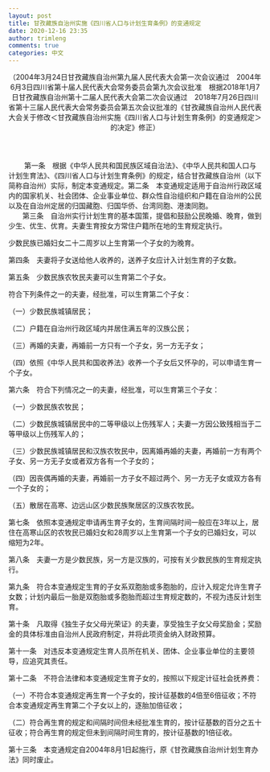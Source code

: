 ```yaml
---
layout: post
title: 甘孜藏族自治州实施《四川省人口与计划生育条例》的变通规定
date: 2020-12-16 23:35
author: trimleng
comments: true
categories: 中文
---
```

<header class="article-header">（2004年3月24日甘孜藏族自治州第九届人民代表大会第一次会议通过　2004年6月3日四川省第十届人民代表大会常务委员会第九次会议批准　根据2018年1月7日甘孜藏族自治州第十二届人民代表大会第二次会议通过　2018年7月26日四川省第十三届人民代表大会常务委员会第五次会议批准的《甘孜藏族自治州人民代表大会关于修改＜甘孜藏族自治州实施《四川省人口与计划生育条例》的变通规定＞的决定》修正）</header><header></header><article class="article-content">        第一条　根据《中华人民共和国民族区域自治法》、《中华人民共和国人口与计划生育法》、《四川省人口与计划生育条例》的规定，结合甘孜藏族自治州（以下简称自治州）实际，制定本变通规定。第二条　本变通规定适用于自治州行政区域内的国家机关、社会团体、企业事业单位、群众性自治组织和户籍在自治州的公民以及在自治州定居的归国藏胞、归国华侨、台湾同胞、港澳同胞。

</article><!--more-->

<article class="article-content">　　第三条　自治州实行计划生育的基本国策，提倡和鼓励公民晚婚、晚育，做到少生、优生、优育。夫妻生育按女方常住户籍所在地的生育规定执行。

少数民族已婚妇女二十二周岁以上生育第一个子女的为晚育。

第四条　夫妻将子女送给他人收养的，送养子女应计入计划生育的子女数。

第五条　少数民族农牧民夫妻可以生育第二个子女。

符合下列条件之一的夫妻，经批准，可以生育第二个子女：

（一）少数民族城镇居民；

（二）户籍在自治州行政区域内并居住满五年的汉族公民；

（三）再婚的夫妻，再婚前一方只有一个子女，另一方无子女；

（四）依照《中华人民共和国收养法》收养一个子女后又怀孕的，可以申请生育一个子女。

第六条　符合下列情况之一的夫妻，经批准，可以生育第三个子女：

（一）少数民族农牧民；

（二）少数民族城镇居民中的二等甲级以上伤残军人；夫妻一方因公致残相当于二等甲级以上伤残军人的；

（三）少数民族城镇居民和汉族农牧民中，因离婚再婚的夫妻，再婚前一方有两个子女、另一方无子女或者双方各有一个子女的；

（四）因丧偶再婚的夫妻，再婚前一方子女不超过两个、另一方无子女或双方各有一个子女的；

（五）散居在高寒、边远山区少数民族聚居区的汉族农牧民。

第七条　依照本变通规定申请再生育子女的，生育间隔时间一般应在3年以上，居住在高寒山区的农牧民已婚妇女和28周岁以上生育第一个子女的已婚妇女，可以缩短为2年。

第八条　夫妻一方是少数民族，另一方是汉族的，可按有关少数民族的生育规定执行。

第九条　符合本变通规定生育的子女系双胞胎或多胞胎的，应计入规定允许生育子女数；计划内最后一胎是双胞胎或多胞胎而超过生育规定数的，不视为违反计划生育。

第十条　凡取得《独生子女父母光荣证》的夫妻，享受独生子女父母奖励金；奖励金的具体标准由自治州人民政府制定，并将此项资金纳入财政预算。

第十一条　对违反本变通规定生育人员所在机关、团体、企业事业单位的主要领导，应追究其责任。

第十二条　不符合法律和本变通规定生育子女的，按照以下规定计征社会抚养费：

（一）不符合本变通规定再生育一个子女的，按计征基数的4倍至6倍征收；不符合本变通规定再生育第二个子女以上的，逐胎加倍征收；

（二）符合再生育的规定和间隔时间但未经批准生育的，按计征基数的百分之五十征收；符合再生育的规定但未到间隔时间生育的，按计征基数的1倍征收。

第十三条　本变通规定自2004年8月1日起施行，原《甘孜藏族自治州计划生育办法》同时废止。

</article><!--more-->

<!--more-->

<!--more-->
